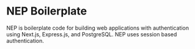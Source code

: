 NEP Boilerplate
===
NEP is boilerplate code for building web applications with authentication using Next.js, Express.js, and PostgreSQL.
NEP uses session based authentication.